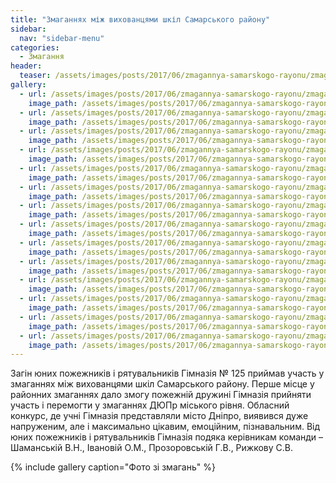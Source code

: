 ```yaml
---
title: "Змаганнях між вихованцями шкіл Самарського району"
sidebar:
  nav: "sidebar-menu"
categories:
  - Змагання
header:
  teaser: /assets/images/posts/2017/06/zmagannya-samarskogo-rayonu/zmagannya-samarskogo-rayonu-0.jpg
gallery:
  - url: /assets/images/posts/2017/06/zmagannya-samarskogo-rayonu/zmagannya-samarskogo-rayonu-0.jpg
    image_path: /assets/images/posts/2017/06/zmagannya-samarskogo-rayonu/zmagannya-samarskogo-rayonu-0.jpg
  - url: /assets/images/posts/2017/06/zmagannya-samarskogo-rayonu/zmagannya-samarskogo-rayonu-1.jpg
    image_path: /assets/images/posts/2017/06/zmagannya-samarskogo-rayonu/zmagannya-samarskogo-rayonu-1.jpg
  - url: /assets/images/posts/2017/06/zmagannya-samarskogo-rayonu/zmagannya-samarskogo-rayonu-2.jpg
    image_path: /assets/images/posts/2017/06/zmagannya-samarskogo-rayonu/zmagannya-samarskogo-rayonu-2.jpg
  - url: /assets/images/posts/2017/06/zmagannya-samarskogo-rayonu/zmagannya-samarskogo-rayonu-3.jpg
    image_path: /assets/images/posts/2017/06/zmagannya-samarskogo-rayonu/zmagannya-samarskogo-rayonu-3.jpg
  - url: /assets/images/posts/2017/06/zmagannya-samarskogo-rayonu/zmagannya-samarskogo-rayonu-4.jpg
    image_path: /assets/images/posts/2017/06/zmagannya-samarskogo-rayonu/zmagannya-samarskogo-rayonu-4.jpg
  - url: /assets/images/posts/2017/06/zmagannya-samarskogo-rayonu/zmagannya-samarskogo-rayonu-5.jpg
    image_path: /assets/images/posts/2017/06/zmagannya-samarskogo-rayonu/zmagannya-samarskogo-rayonu-5.jpg
  - url: /assets/images/posts/2017/06/zmagannya-samarskogo-rayonu/zmagannya-samarskogo-rayonu-6.jpg
    image_path: /assets/images/posts/2017/06/zmagannya-samarskogo-rayonu/zmagannya-samarskogo-rayonu-6.jpg
  - url: /assets/images/posts/2017/06/zmagannya-samarskogo-rayonu/zmagannya-samarskogo-rayonu-7.jpg
    image_path: /assets/images/posts/2017/06/zmagannya-samarskogo-rayonu/zmagannya-samarskogo-rayonu-7.jpg
  - url: /assets/images/posts/2017/06/zmagannya-samarskogo-rayonu/zmagannya-samarskogo-rayonu-8.jpg
    image_path: /assets/images/posts/2017/06/zmagannya-samarskogo-rayonu/zmagannya-samarskogo-rayonu-8.jpg
  - url: /assets/images/posts/2017/06/zmagannya-samarskogo-rayonu/zmagannya-samarskogo-rayonu-9.jpg
    image_path: /assets/images/posts/2017/06/zmagannya-samarskogo-rayonu/zmagannya-samarskogo-rayonu-9.jpg
  - url: /assets/images/posts/2017/06/zmagannya-samarskogo-rayonu/zmagannya-samarskogo-rayonu-10.jpg
    image_path: /assets/images/posts/2017/06/zmagannya-samarskogo-rayonu/zmagannya-samarskogo-rayonu-10.jpg
  - url: /assets/images/posts/2017/06/zmagannya-samarskogo-rayonu/zmagannya-samarskogo-rayonu-11.jpg
    image_path: /assets/images/posts/2017/06/zmagannya-samarskogo-rayonu/zmagannya-samarskogo-rayonu-11.jpg
  - url: /assets/images/posts/2017/06/zmagannya-samarskogo-rayonu/zmagannya-samarskogo-rayonu-12.jpg
    image_path: /assets/images/posts/2017/06/zmagannya-samarskogo-rayonu/zmagannya-samarskogo-rayonu-12.jpg
  - url: /assets/images/posts/2017/06/zmagannya-samarskogo-rayonu/zmagannya-samarskogo-rayonu-13.jpg
    image_path: /assets/images/posts/2017/06/zmagannya-samarskogo-rayonu/zmagannya-samarskogo-rayonu-13.jpg
---
```


Загін юних пожежників і рятувальників Гімназія № 125 приймав участь у змаганнях між вихованцями шкіл Самарського району. Перше місце у районних змаганнях дало змогу  пожежній дружині Гімназія прийняти  участь і перемогти у змаганнях ДЮПр міського рівня. Обласний конкурс, де учні Гімназія представляли місто Дніпро, виявився дуже напруженим, але і максимально цікавим, емоційним, пізнавальним. Від юних пожежників і рятувальників Гімназія подяка керівникам команди – Шаманській В.Н., Івановій О.М., Прозоровській Г.В., Рижкову С.В.

{% include gallery caption="Фото зі змагань" %}
